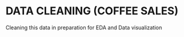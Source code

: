 # **DATA CLEANING (COFFEE SALES)**

Cleaning this data in preparation for EDA and Data visualization
